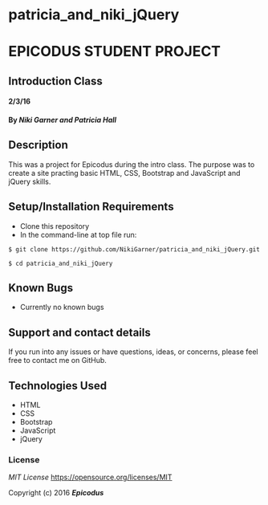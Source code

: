 # patricia_and_niki_jQuery
# EPICODUS STUDENT PROJECT
## Introduction Class

#### 2/3/16

#### By _**Niki Garner and Patricia Hall**_

## Description
This was a project for Epicodus during the intro class. The purpose was to create a site practing basic HTML, CSS, Bootstrap and JavaScript and jQuery skills.
## Setup/Installation Requirements

* Clone this repository
* In the command-line at top file run:
```
$ git clone https://github.com/NikiGarner/patricia_and_niki_jQuery.git
```
```
$ cd patricia_and_niki_jQuery
```

## Known Bugs

* Currently no known bugs

## Support and contact details

If you run into any issues or have questions, ideas, or concerns, please feel free to contact me on GitHub.

## Technologies Used

* HTML
* CSS 
* Bootstrap
* JavaScript
* jQuery


### License

*MIT License*
<a href="https://opensource.org/licenses/MIT">https://opensource.org/licenses/MIT</a>

Copyright (c) 2016 **_Epicodus_**

